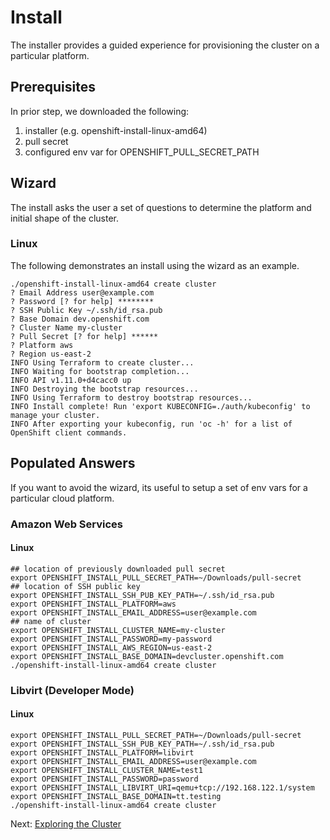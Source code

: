 # Install

The installer provides a guided experience for provisioning the cluster on a particular platform.

## Prerequisites

In prior step, we downloaded the following:

1. installer (e.g. openshift-install-linux-amd64)
1. pull secret
1. configured env var for OPENSHIFT_PULL_SECRET_PATH

## Wizard

The install asks the user a set of questions to determine the platform and initial shape of the cluster.

### Linux

The following demonstrates an install using the wizard as an example.

```
./openshift-install-linux-amd64 create cluster
? Email Address user@example.com
? Password [? for help] ********
? SSH Public Key ~/.ssh/id_rsa.pub
? Base Domain dev.openshift.com
? Cluster Name my-cluster
? Pull Secret [? for help] ******
? Platform aws
? Region us-east-2
INFO Using Terraform to create cluster...         
INFO Waiting for bootstrap completion...          
INFO API v1.11.0+d4cacc0 up
INFO Destroying the bootstrap resources...        
INFO Using Terraform to destroy bootstrap resources... 
INFO Install complete! Run 'export KUBECONFIG=./auth/kubeconfig' to manage your cluster. 
INFO After exporting your kubeconfig, run 'oc -h' for a list of OpenShift client commands. 
```

## Populated Answers

If you want to avoid the wizard, its useful to setup a set of env vars for a particular cloud platform.

### Amazon Web Services

#### Linux

```
## location of previously downloaded pull secret
export OPENSHIFT_INSTALL_PULL_SECRET_PATH=~/Downloads/pull-secret
## location of SSH public key
export OPENSHIFT_INSTALL_SSH_PUB_KEY_PATH=~/.ssh/id_rsa.pub
export OPENSHIFT_INSTALL_PLATFORM=aws
export OPENSHIFT_INSTALL_EMAIL_ADDRESS=user@example.com
## name of cluster
export OPENSHIFT_INSTALL_CLUSTER_NAME=my-cluster
export OPENSHIFT_INSTALL_PASSWORD=my-password
export OPENSHIFT_INSTALL_AWS_REGION=us-east-2
export OPENSHIFT_INSTALL_BASE_DOMAIN=devcluster.openshift.com
./openshift-install-linux-amd64 create cluster
```

### Libvirt (Developer Mode)

#### Linux

```
export OPENSHIFT_INSTALL_PULL_SECRET_PATH=~/Downloads/pull-secret
export OPENSHIFT_INSTALL_SSH_PUB_KEY_PATH=~/.ssh/id_rsa.pub
export OPENSHIFT_INSTALL_PLATFORM=libvirt
export OPENSHIFT_INSTALL_EMAIL_ADDRESS=user@example.com
export OPENSHIFT_INSTALL_CLUSTER_NAME=test1
export OPENSHIFT_INSTALL_PASSWORD=password
export OPENSHIFT_INSTALL_LIBVIRT_URI=qemu+tcp://192.168.122.1/system
export OPENSHIFT_INSTALL_BASE_DOMAIN=tt.testing
./openshift-install-linux-amd64 create cluster
```
Next: [Exploring the Cluster](03-explore.md)